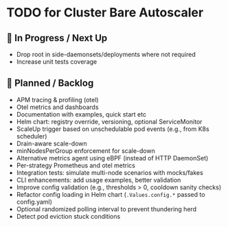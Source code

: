 # TODO for Cluster Bare Autoscaler

## 🔧 In Progress / Next Up
- Drop root in side-daemonsets/deployments where not required
- Increase unit tests coverage

## 📌 Planned / Backlog
- APM tracing & profiling (otel)
- Otel metrics and dashboards
- Documentation with examples, quick start etc
- Helm chart: registry override, versioning, optional ServiceMonitor
- ScaleUp trigger based on unschedulable pod events (e.g., from K8s scheduler)
- Drain-aware scale-down
- minNodesPerGroup enforcement for scale-down
- Alternative metrics agent using eBPF (instead of HTTP DaemonSet)
- Per-strategy Prometheus and otel metrics
- Integration tests: simulate multi-node scenarios with mocks/fakes
- CLI enhancements: add usage examples, better validation
- Improve config validation (e.g., thresholds > 0, cooldown sanity checks)
- Refactor config loading in Helm chart (`.Values.config.*` passed to config.yaml)
- Optional randomized polling interval to prevent thundering herd
- Detect pod eviction stuck conditions
